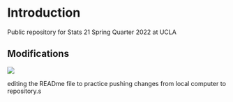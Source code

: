 # Introduction

Public repository for Stats 21 Spring Quarter 2022 at UCLA

## Modifications

![](lewv/S22STATS21/stuff/Window1.jpg)

editing the READme file to practice pushing changes from local computer to repository.s
